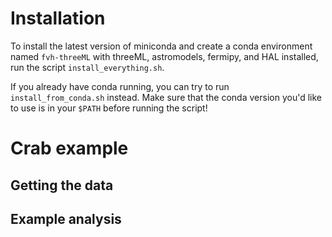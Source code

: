 # Installation

To install the latest version of miniconda and create a conda environment named `fvh-threeML` with threeML, astromodels, fermipy, and HAL installed, run the script `install_everything.sh`.

If you already have conda running, you can try to run `install_from_conda.sh` instead. Make sure that the conda version you'd like to use is in your `$PATH` before running the script!

# Crab example

## Getting the data

## Example analysis
